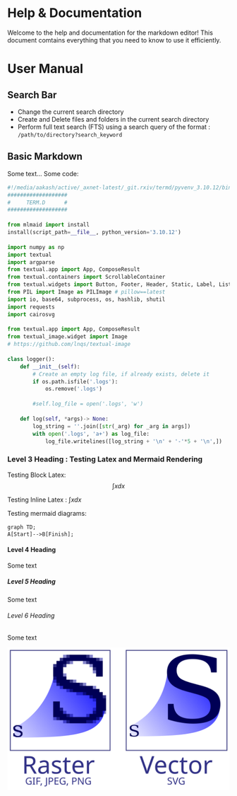 # Help & Documentation

Welcome to the help and documentation for the markdown editor! This document comtains everything that you need to know to use it efficiently.

# User Manual
## Search Bar
- Change the current search directory
- Create and Delete files and folders in the current search directory
- Perform full text search (FTS) using a search query of the format : `/path/to/directory?search_keyword`

## Basic Markdown
Some text... Some code:
```python
#!/media/aakash/active/_axnet-latest/_git.rxiv/termd/pyvenv_3.10.12/bin/python
###################
#     TERM.D      #
###################

from mlmaid import install
install(script_path=__file__, python_version='3.10.12')

import numpy as np 
import textual
import argparse
from textual.app import App, ComposeResult
from textual.containers import ScrollableContainer
from textual.widgets import Button, Footer, Header, Static, Label, ListItem, ListView, TextArea
from PIL import Image as PILImage # pillow==latest
import io, base64, subprocess, os, hashlib, shutil
import requests
import cairosvg

from textual.app import App, ComposeResult
from textual_image.widget import Image
# https://github.com/lnqs/textual-image

class logger():
    def __init__(self):
        # Create an empty log file, if already exists, delete it
        if os.path.isfile('.logs'):
            os.remove('.logs')
        
        #self.log_file = open('.logs', 'w')
    
    def log(self, *args)-> None:
        log_string = ''.join([str(_arg) for _arg in args]) 
        with open('.logs', 'a+') as log_file:    
            log_file.writelines([log_string + '\n' + '-'*5 + '\n',])
```

### Level 3 Heading : Testing Latex and Mermaid Rendering
Testing Block Latex:
$$
\int x dx
$$

Testing Inline Latex : $\int x dx$

Testing mermaid diagrams:
```mermaid
graph TD;
A[Start]-->B[Finish];
```

#### Level 4 Heading
Some text

##### Level 5 Heading
Some text

###### Level 6 Heading
Some text

![](./tests/test-svg.svg)

